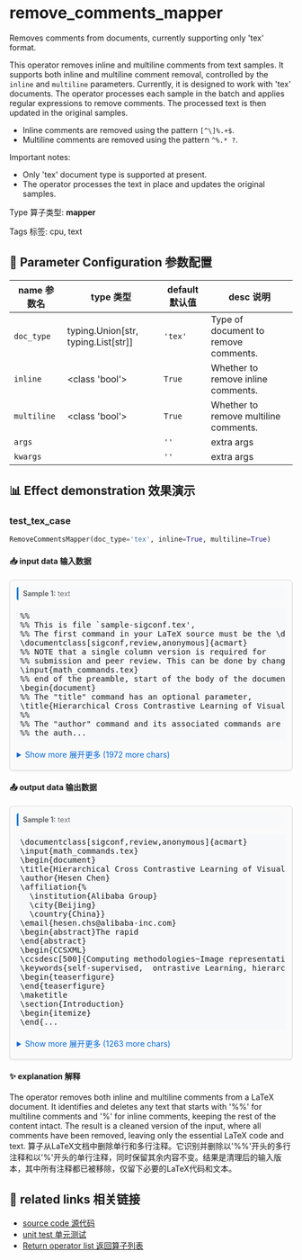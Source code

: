# remove_comments_mapper

Removes comments from documents, currently supporting only 'tex' format.

This operator removes inline and multiline comments from text samples. It supports both
inline and multiline comment removal, controlled by the `inline` and `multiline`
parameters. Currently, it is designed to work with 'tex' documents. The operator
processes each sample in the batch and applies regular expressions to remove comments.
The processed text is then updated in the original samples.

- Inline comments are removed using the pattern `[^\]%.+$`.
- Multiline comments are removed using the pattern `^%.*
?`.

Important notes:
- Only 'tex' document type is supported at present.
- The operator processes the text in place and updates the original samples.

Type 算子类型: **mapper**

Tags 标签: cpu, text

## 🔧 Parameter Configuration 参数配置
| name 参数名 | type 类型 | default 默认值 | desc 说明 |
|--------|------|--------|------|
| `doc_type` | typing.Union[str, typing.List[str]] | `'tex'` | Type of document to remove comments. |
| `inline` | <class 'bool'> | `True` | Whether to remove inline comments. |
| `multiline` | <class 'bool'> | `True` | Whether to remove multiline comments. |
| `args` |  | `''` | extra args |
| `kwargs` |  | `''` | extra args |

## 📊 Effect demonstration 效果演示
### test_tex_case
```python
RemoveCommentsMapper(doc_type='tex', inline=True, multiline=True)
```

#### 📥 input data 输入数据
<div class="sample-card" style="border:1px solid #ddd; padding:12px; margin:8px 0; border-radius:6px; background:#fafafa; box-shadow:0 1px 3px rgba(0,0,0,0.1);"><div class="sample-header" style="background:#f8f9fa; padding:4px 8px; margin-bottom:6px; border-radius:3px; font-size:0.9em; color:#666; border-left:3px solid #007acc;"><strong>Sample 1:</strong> text</div><pre style="padding:6px; background:#f6f8fa; border-radius:4px; overflow-x:auto; white-space:pre; word-wrap:normal;">%%
%% This is file `sample-sigconf.tex&#x27;,
%% The first command in your LaTeX source must be the \documentclass command.
\documentclass[sigconf,review,anonymous]{acmart}
%% NOTE that a single column version is required for 
%% submission and peer review. This can be done by changing
\input{math_commands.tex}
%% end of the preamble, start of the body of the document source.
\begin{document}
%% The &quot;title&quot; command has an optional parameter,
\title{Hierarchical Cross Contrastive Learning of Visual Representations}
%%
%% The &quot;author&quot; command and its associated commands are used to define
%% the auth...</pre><details style='margin:6px 0;'><summary style='cursor:pointer; color:#0366d6;'>Show more 展开更多 (1972 more chars)</summary><pre style="padding:6px; background:#f6f8fa; border-radius:4px; overflow-x:auto; white-space:pre; word-wrap:normal;">%%
%% This is file `sample-sigconf.tex&#x27;,
%% The first command in your LaTeX source must be the \documentclass command.
\documentclass[sigconf,review,anonymous]{acmart}
%% NOTE that a single column version is required for 
%% submission and peer review. This can be done by changing
\input{math_commands.tex}
%% end of the preamble, start of the body of the document source.
\begin{document}
%% The &quot;title&quot; command has an optional parameter,
\title{Hierarchical Cross Contrastive Learning of Visual Representations}
%%
%% The &quot;author&quot; command and its associated commands are used to define
%% the authors and their affiliations.
\author{Hesen Chen}
\affiliation{%
  \institution{Alibaba Group}
  \city{Beijing}
  \country{China}}
\email{hesen.chs@alibaba-inc.com}
%% By default, the full list of authors will be used in the page
\begin{abstract}The rapid
\end{abstract}
\begin{CCSXML}
\ccsdesc[500]{Computing methodologies~Image representations}
%% Keywords. The author(s) should pick words that accurately describe
\keywords{self-supervised,  ontrastive Learning, hierarchical projection, cross-level}
%% page.
\begin{teaserfigure}
\end{teaserfigure}
%% This command processes the author and affiliation and title
\maketitle
\section{Introduction}
\begin{itemize}
\end{itemize}
\section{Related Work}
\label{gen_inst} Self-supervised
\section{Method}
\label{method}In this section,
\subsection{Framework} kkk
\subsection{Cross Contrastive Loss}
Since $\sZ^n$ are extracted
\subsection{Implementation details}
\textbf{Image augmentations} We use
\textbf{Architecture} We use
\textbf{Optimization} We adapt 
\section{Experiments}
\label{experiments}In this section
\subsection{Linear and Semi-Supervised Evaluations on ImageNet}
\textbf{Linear evaluation on ImageNet} We firs
\textbf{Semi-supervised learning on ImageNet} We simply
\subsection{Transfer to other datasets and tasks}
\textbf{Image classification with fixed features} We follow
\section{Ablations} We present
\subsection{Influence of hierarchical projection head and cross contrastive loss} get out
\subsection{Levels and depth of projector network}
\end{center}
\caption{\label{figure3} \textbf{Different way of cross-correlation on 3 level hierarchical projection head.} &#x27;=&#x27; denotes stop gradient.}
\end{figure}
\subsection{Analyze of} In this
\textbf{Similarity between} Using SimSiam
\textbf{Feature similarity} We extracted
\section{Conclusion}
We propose HCCL
\clearpage
\bibliographystyle{ACM-Reference-Format}
\bibliography{sample-base}
\end{document}
\endinput
%%
%% End of file `sample-sigconf.tex&#x27;.
</pre></details></div>

#### 📤 output data 输出数据
<div class="sample-card" style="border:1px solid #ddd; padding:12px; margin:8px 0; border-radius:6px; background:#fafafa; box-shadow:0 1px 3px rgba(0,0,0,0.1);"><div class="sample-header" style="background:#f8f9fa; padding:4px 8px; margin-bottom:6px; border-radius:3px; font-size:0.9em; color:#666; border-left:3px solid #007acc;"><strong>Sample 1:</strong> text</div><pre style="padding:6px; background:#f6f8fa; border-radius:4px; overflow-x:auto; white-space:pre; word-wrap:normal;">\documentclass[sigconf,review,anonymous]{acmart}
\input{math_commands.tex}
\begin{document}
\title{Hierarchical Cross Contrastive Learning of Visual Representations}
\author{Hesen Chen}
\affiliation{%
  \institution{Alibaba Group}
  \city{Beijing}
  \country{China}}
\email{hesen.chs@alibaba-inc.com}
\begin{abstract}The rapid
\end{abstract}
\begin{CCSXML}
\ccsdesc[500]{Computing methodologies~Image representations}
\keywords{self-supervised,  ontrastive Learning, hierarchical projection, cross-level}
\begin{teaserfigure}
\end{teaserfigure}
\maketitle
\section{Introduction}
\begin{itemize}
\end{...</pre><details style='margin:6px 0;'><summary style='cursor:pointer; color:#0366d6;'>Show more 展开更多 (1263 more chars)</summary><pre style="padding:6px; background:#f6f8fa; border-radius:4px; overflow-x:auto; white-space:pre; word-wrap:normal;">\documentclass[sigconf,review,anonymous]{acmart}
\input{math_commands.tex}
\begin{document}
\title{Hierarchical Cross Contrastive Learning of Visual Representations}
\author{Hesen Chen}
\affiliation{%
  \institution{Alibaba Group}
  \city{Beijing}
  \country{China}}
\email{hesen.chs@alibaba-inc.com}
\begin{abstract}The rapid
\end{abstract}
\begin{CCSXML}
\ccsdesc[500]{Computing methodologies~Image representations}
\keywords{self-supervised,  ontrastive Learning, hierarchical projection, cross-level}
\begin{teaserfigure}
\end{teaserfigure}
\maketitle
\section{Introduction}
\begin{itemize}
\end{itemize}
\section{Related Work}
\label{gen_inst} Self-supervised
\section{Method}
\label{method}In this section,
\subsection{Framework} kkk
\subsection{Cross Contrastive Loss}
Since $\sZ^n$ are extracted
\subsection{Implementation details}
\textbf{Image augmentations} We use
\textbf{Architecture} We use
\textbf{Optimization} We adapt 
\section{Experiments}
\label{experiments}In this section
\subsection{Linear and Semi-Supervised Evaluations on ImageNet}
\textbf{Linear evaluation on ImageNet} We firs
\textbf{Semi-supervised learning on ImageNet} We simply
\subsection{Transfer to other datasets and tasks}
\textbf{Image classification with fixed features} We follow
\section{Ablations} We present
\subsection{Influence of hierarchical projection head and cross contrastive loss} get out
\subsection{Levels and depth of projector network}
\end{center}
\caption{\label{figure3} \textbf{Different way of cross-correlation on 3 level hierarchical projection head.} &#x27;=&#x27; denotes stop gradient.}
\end{figure}
\subsection{Analyze of} In this
\textbf{Similarity between} Using SimSiam
\textbf{Feature similarity} We extracted
\section{Conclusion}
We propose HCCL
\clearpage
\bibliographystyle{ACM-Reference-Format}
\bibliography{sample-base}
\end{document}
\endinput
</pre></details></div>

#### ✨ explanation 解释
The operator removes both inline and multiline comments from a LaTeX document. It identifies and deletes any text that starts with '%%' for multiline comments and '%' for inline comments, keeping the rest of the content intact. The result is a cleaned version of the input, where all comments have been removed, leaving only the essential LaTeX code and text.
算子从LaTeX文档中删除单行和多行注释。它识别并删除以'%%'开头的多行注释和以'%'开头的单行注释，同时保留其余内容不变。结果是清理后的输入版本，其中所有注释都已被移除，仅留下必要的LaTeX代码和文本。


## 🔗 related links 相关链接
- [source code 源代码](../../../data_juicer/ops/mapper/remove_comments_mapper.py)
- [unit test 单元测试](../../../tests/ops/mapper/test_remove_comments_mapper.py)
- [Return operator list 返回算子列表](../../Operators.md)